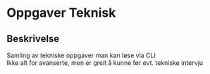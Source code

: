 # Oppgaver Teknisk

## Beskrivelse

Samling av tekniske oppgaver man kan løse via CLI \
Ikke alt for avanserte, men er greit å kunne før evt. tekniske intervju
